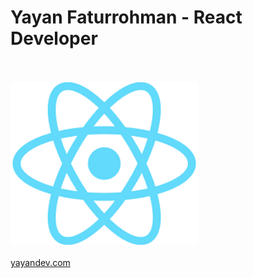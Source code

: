 <h1>Yayan Faturrohman - React Developer</h1>
</br>
</br>
<img src="/react.png" width="300"> 
</br>
</br>
<a href="https://yayandev.com">yayandev.com</a>


 


